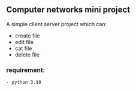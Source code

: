 ## Computer networks mini project
A simple client server project which can:
- create file
- edit file
- cat file
- delete file

### requirement:
    - python 3.10
